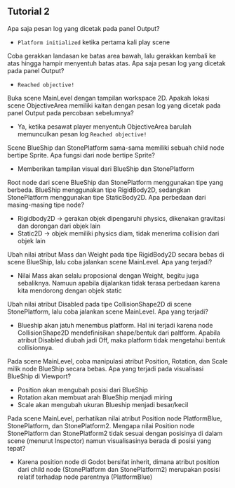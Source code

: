 ## Tutorial 2

Apa saja pesan log yang dicetak pada panel Output?
- `Platform initialized` ketika pertama kali play scene

Coba gerakkan landasan ke batas area bawah, lalu gerakkan kembali ke atas hingga hampir menyentuh batas atas. Apa saja pesan log yang dicetak pada panel Output?
- `Reached objective!`

Buka scene MainLevel dengan tampilan workspace 2D. Apakah lokasi scene ObjectiveArea memiliki kaitan dengan pesan log yang dicetak pada panel Output pada percobaan sebelumnya?
- Ya, ketika pesawat player menyentuh ObjectiveArea barulah memunculkan pesan log `Reached objective!`

Scene BlueShip dan StonePlatform sama-sama memiliki sebuah child node bertipe Sprite. Apa fungsi dari node bertipe Sprite?
- Memberikan tampilan visual dari BlueShip dan StonePlatform

Root node dari scene BlueShip dan StonePlatform menggunakan tipe yang berbeda. BlueShip menggunakan tipe RigidBody2D, sedangkan StonePlatform menggunakan tipe StaticBody2D. Apa perbedaan dari masing-masing tipe node?
- Rigidbody2D -> gerakan objek dipengaruhi physics, dikenakan gravitasi dan dorongan dari objek lain
- Static2D -> objek memiliki physics diam, tidak menerima collision dari objek lain

Ubah nilai atribut Mass dan Weight pada tipe RigidBody2D secara bebas di scene BlueShip, lalu coba jalankan scene MainLevel. Apa yang terjadi?
- Nilai Mass akan selalu proposional dengan Weight, begitu juga sebaliknya. Namuun apabila dijalankan tidak terasa perbedaan karena kita mendorong dengan objek static

Ubah nilai atribut Disabled pada tipe CollisionShape2D di scene StonePlatform, lalu coba jalankan scene MainLevel. Apa yang terjadi?
- Blueship akan jatuh menembus platform. Hal ini terjadi karena node CollisionShape2D mendefinisikan shape/bentuk dari paltform. Apabila atribut Disabled diubah jadi Off, maka platform tidak mengetahui bentuk collisionnya.

Pada scene MainLevel, coba manipulasi atribut Position, Rotation, dan Scale milik node BlueShip secara bebas. Apa yang terjadi pada visualisasi BlueShip di Viewport?
- Position akan mengubah posisi dari BlueShip
- Rotation akan membuat arah BlueShip menjadi miring
- Scale akan mengubah ukuran Blueship menjadi besar/kecil

Pada scene MainLevel, perhatikan nilai atribut Position node PlatformBlue, StonePlatform, dan StonePlatform2. Mengapa nilai Position node StonePlatform dan StonePlatform2 tidak sesuai dengan posisinya di dalam scene (menurut Inspector) namun visualisasinya berada di posisi yang tepat?
- Karena position node di Godot bersifat inherit, dimana atribut position dari child node (StonePlatform dan StonePlatform2) merupakan posisi relatif terhadap node parentnya (PlatformBlue)